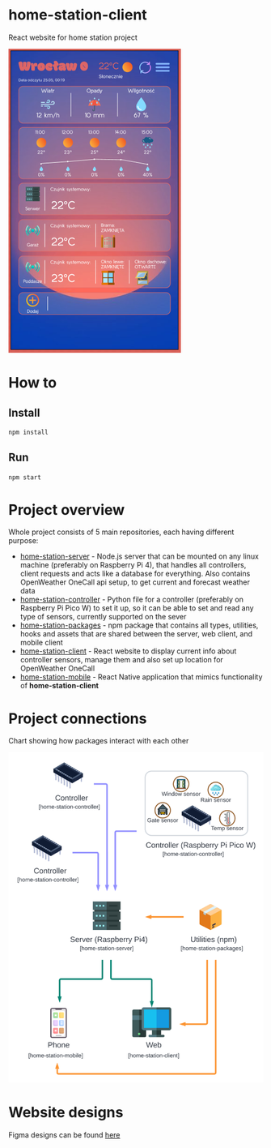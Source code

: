 # home-station-client

React website for home station project

![designs](/src/assets/designs.png)

# How to

## Install

```sh
npm install
```

## Run

```sh
npm start
```

# Project overview

Whole project consists of 5 main repositories, each having different purpose:

- [home-station-server](https://github.com/esavaner/home-station-server) - Node.js server that can be mounted on any linux machine (preferably on Raspberry Pi 4), that handles all controllers, client requests and acts like a database for everything. Also contains OpenWeather OneCall api setup, to get current and forecast weather data
- [home-station-controller](https://github.com/esavaner/home-station-controller) - Python file for a controller (preferably on Raspberry Pi Pico W) to set it up, so it can be able to set and read any type of sensors, currently supported on the sever
- [home-station-packages](https://github.com/esavaner/home-station-packages) - npm package that contains all types, utilities, hooks and assets that are shared between the server, web client, and mobile client
- [home-station-client](https://github.com/esavaner/home-station-client) - React website to display current info about controller sensors, manage them and also set up location for OpenWeather OneCall
- [home-station-mobile](https://github.com/esavaner/home-station-mobile) - React Native application that mimics functionality of **home-station-client**

# Project connections

Chart showing how packages interact with each other

![project connections](/src/assets/connections.png)

# Website designs

Figma designs can be found [here](https://www.figma.com/file/zHWLBOdtJaTYtbc2qcsg4u/Domowa-stacja-pogodowa?node-id=0%3A1)
